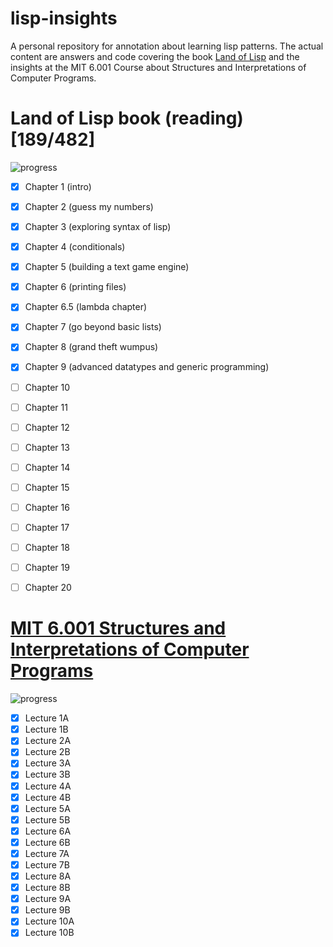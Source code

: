 # lisp-insights
A personal repository for annotation about learning lisp patterns.
The actual content are answers and code covering the book [Land of Lisp](http://www.landoflisp.com) and the insights at the MIT 6.001 Course about Structures and Interpretations of Computer Programs.

# Land of Lisp book (reading) [189/482]
![progress](http://progressed.io/bar/39)

 - [x] Chapter 1 (intro)
 - [x] Chapter 2 (guess my numbers)
 - [x] Chapter 3 (exploring syntax of lisp)
 - [x] Chapter 4 (conditionals)
 - [x] Chapter 5 (building a text game engine)
 - [x] Chapter 6 (printing files)
 - [x] Chapter 6.5 (lambda chapter)
 - [x] Chapter 7 (go beyond basic lists)
 - [x] Chapter 8 (grand theft wumpus)
 - [x] Chapter 9 (advanced datatypes and generic programming)
 - [ ] Chapter 10
 - [ ] Chapter 11
 - [ ] Chapter 12
 - [ ] Chapter 13
 - [ ] Chapter 14
 - [ ] Chapter 15
 - [ ] Chapter 16
 - [ ] Chapter 17
 - [ ] Chapter 18
 - [ ] Chapter 19
 - [ ] Chapter 20


# [MIT 6.001 Structures and Interpretations of Computer Programs](https://www.youtube.com/watch?v=2Op3QLzMgSY&list=PLE18841CABEA24090)
![progress](http://progressed.io/bar/100)
 - [x] Lecture 1A 
 - [x] Lecture 1B
 - [x] Lecture 2A 
 - [x] Lecture 2B
 - [x] Lecture 3A 
 - [x] Lecture 3B
 - [x] Lecture 4A 
 - [x] Lecture 4B
 - [x] Lecture 5A 
 - [x] Lecture 5B
 - [x] Lecture 6A 
 - [x] Lecture 6B
 - [x] Lecture 7A 
 - [x] Lecture 7B
 - [x] Lecture 8A 
 - [x] Lecture 8B
 - [x] Lecture 9A 
 - [x] Lecture 9B
 - [x] Lecture 10A
 - [x] Lecture 10B
